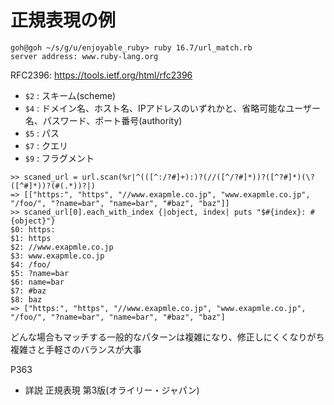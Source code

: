 # 正規表現の例

```
goh@goh ~/s/g/u/enjoyable_ruby> ruby 16.7/url_match.rb
server address: www.ruby-lang.org
```

RFC2396: https://tools.ietf.org/html/rfc2396

- `$2` : スキーム(scheme)
- `$4` : ドメイン名、ホスト名、IPアドレスのいずれかと、省略可能なユーザー名、パスワード、ポート番号(authority)
- `$5` : パス
- `$7` : クエリ
- `$9` : フラグメント

```
>> scaned_url = url.scan(%r|^(([^:/?#]+):)?(//([^/?#]*))?([^?#]*)(\?([^#]*))?(#(.*))?|)
=> [["https:", "https", "//www.exapmle.co.jp", "www.exapmle.co.jp", "/foo/", "?name=bar", "name=bar", "#baz", "baz"]]
>> scaned_url[0].each_with_index {|object, index| puts "$#{index}: #{object}"}
$0: https:
$1: https
$2: //www.exapmle.co.jp
$3: www.exapmle.co.jp
$4: /foo/
$5: ?name=bar
$6: name=bar
$7: #baz
$8: baz
=> ["https:", "https", "//www.exapmle.co.jp", "www.exapmle.co.jp", "/foo/", "?name=bar", "name=bar", "#baz", "baz"]
```

どんな場合もマッチする一般的なパターンは複雑になり、修正しにくくなりがち  
複雑さと手軽さのバランスが大事

P363 

- 詳説 正規表現 第3版(オライリー・ジャパン)

